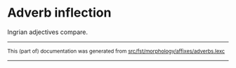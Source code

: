 # Adverb inflection

Ingrian adjectives compare.

* * *

<small>This (part of) documentation was generated from [src/fst/morphology/affixes/adverbs.lexc](https://github.com/giellalt/lang-izh/blob/main/src/fst/morphology/affixes/adverbs.lexc)</small>

---

